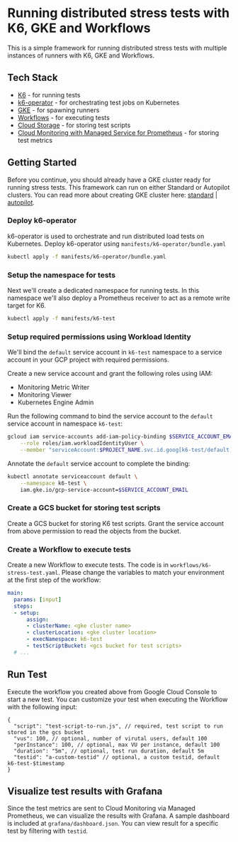 # Running distributed stress tests with K6, GKE and Workflows

This is a simple framework for running distributed stress tests with multiple instances of runners with K6, GKE and Workflows.

## Tech Stack

* [K6](https://k6.io/) - for running tests
* [k6-operator](https://github.com/grafana/k6-operator) - for orchestrating test jobs on Kubernetes
* [GKE](https://cloud.google.com/kubernetes-engine) - for spawning runners
* [Workflows](https://cloud.google.com/workflows) - for executing tests
* [Cloud Storage](https://cloud.google.com/storage) - for storing test scripts
* [Cloud Monitoring with Managed Service for Prometheus](https://cloud.google.com/managed-prometheus) - for storing test metrics

## Getting Started

Before you continue, you should already have a GKE cluster ready for running stress tests.
This framework can run on either Standard or Autopilot clusters.
You can read more about creating GKE cluster here: [standard](https://cloud.google.com/kubernetes-engine/docs/how-to/creating-a-regional-cluster) | [autopilot](https://cloud.google.com/kubernetes-engine/docs/how-to/creating-an-autopilot-cluster).

### Deploy k6-operator

k6-operator is used to orchestrate and run distributed load tests on Kubernetes.
Deploy k6-operator using `manifests/k6-operator/bundle.yaml`

```bash
kubectl apply -f manifests/k6-operator/bundle.yaml
```

### Setup the namespace for tests

Next we'll create a dedicated namespace for running tests.
In this namespace we'll also deploy a Prometheus receiver to act as a remote write target for K6.

```bash
kubectl apply -f manifests/k6-test
```

### Setup required permissions using Workload Identity

We'll bind the `default` service account in `k6-test` namespace to a service account in your GCP project with required permissions.

Create a new service account and grant the following roles using IAM:

* Monitoring Metric Writer
* Monitoring Viewer
* Kubernetes Engine Admin

Run the following command to bind the service account to the `default` service account in namespace `k6-test`:

```bash
gcloud iam service-accounts add-iam-policy-binding $SERVICE_ACCOUNT_EMAIL \
    --role roles/iam.workloadIdentityUser \
    --member "serviceAccount:$PROJECT_NAME.svc.id.goog[k6-test/default]"
```

Annotate the `default` service account to complete the binding:

```bash
kubectl annotate serviceaccount default \
    --namespace k6-test \
    iam.gke.io/gcp-service-account=$SERVICE_ACCOUNT_EMAIL
```

### Create a GCS bucket for storing test scripts

Create a GCS bucket for storing K6 test scripts.
Grant the service account from above permission to read the objects from the bucket.

### Create a Workflow to execute tests

Create a new Workflow to execute tests. The code is in `workflows/k6-stress-test.yaml`.
Please change the variables to match your environment at the first step of the workflow:

```yaml
main:
  params: [input]
  steps:
  - setup:
      assign:
      - clusterName: <gke cluster name>
      - clusterLocation: <gke cluster location>
      - execNamespace: k6-test
      - testScriptBucket: <gcs bucket for test scripts>
  # ...
```

## Run Test

Execute the workflow you created above from Google Cloud Console to start a new test.
You can customize your test when executing the Workflow with the following input:

```jsonc
{
  "script": "test-script-to-run.js", // required, test script to run stored in the gcs bucket
  "vus": 100, // optional, number of virutal users, default 100
  "perInstance": 100, // optional, max VU per instance, default 100
  "duration": "5m", // optional, test run duration, default 5m
  "testid": "a-custom-testid" // optional, a custom testid, default k6-test-$timestamp
}
```

## Visualize test results with Grafana

Since the test metrics are sent to Cloud Monitoring via Managed Prometheus, we can visualize the results with Grafana.
A sample dashboard is included at `grafana/dashboard.json`.
You can view result for a specific test by filtering with `testid`.
